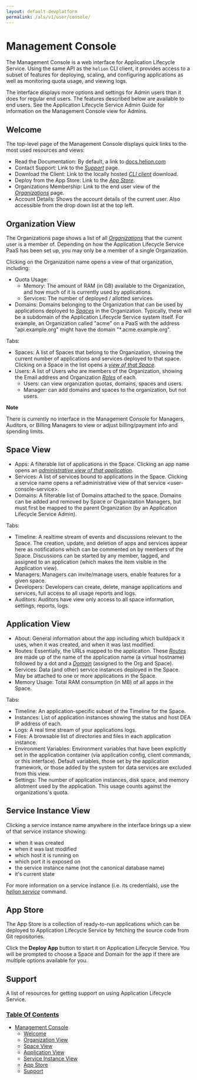 ```yaml
---
layout: default-devplatform
permalink: /als/v1/user/console/
---
```

<!--PUBLISHED-->

Management Console[](#index-1 "Permalink to this headline")
============================================================

The Management Console is a web interface for Application Lifecycle Service. Using the same
API as the `helion` CLI client, it provides access
to a subset of features for deploying, scaling, and configuring
applications as well as monitoring quota usage, and viewing logs.

The interface displays more options and settings for Admin users than it
does for regular end users. The features described below are available
to end users. See the Application Lifecycle Service Admin Guide for information on the
Management Console view for Admins.

Welcome[](#welcome "Permalink to this headline")
-------------------------------------------------

The top-level page of the Management Console displays quick links to the
most used resources and views:

-   Read the Documentation: By default, a link to
    [docs.helion.com](../../..)
-   Contact Support: Link to the [*Support*](#user-console-support)
    page.
-   Download the Client: Link to the locally hosted [*CLI
    client*](/als/v1/user/client/#client) download.
-   Deploy from the App Store: Link to the [*App
    Store*](#user-console-app-store).
-   Organizations Membership: Link to the end user view of the
    [*Organizations*](#user-console-welcome) page.
-   Account Details: Shows the account details of the current user. Also
    accessible from the drop down list at the top left.

Organization View[](#organization-view "Permalink to this headline")
---------------------------------------------------------------------

The Organizations page shows a list of all
[*Organizations*](/als/v1/user/deploy/orgs-spaces/#orgs-spaces) that the
current user is a member of. Depending on how the Application Lifecycle Service PaaS has been
set up, you may only be a member of a single Organization.

Clicking on the Organization name opens a view of that organization,
including:

-   Quota Usage:
    -   Memory: The amount of RAM (in GB) available to the Organization,
        and how much of it is currently used by applications.
    -   Services: The number of deployed / allotted services.
-   Domains: Domains belonging to the Organization that can be used by
    applications deployed to
    [*Spaces*](/als/v1/user/deploy/orgs-spaces/#orgs-spaces) in the
    Organization. Typically, these will be a subdomain of the Application Lifecycle Service
    system itself. For example, an Organization called "acme" on a PaaS
    with the address "api.example.org" might have the domain
    "\*.acme.example.org".

Tabs:

-   Spaces: A list of Spaces that belong to the Organization, showing
    the current number of applications and services deployed to that
    space. Clicking on a Space in the list opens a [*view of that
    Space*](#user-console-space).
-   Users: A list of Users who are members of the Organization, showing
    the Email address and Organization
    [*Roles*](/als/v1/user/deploy/orgs-spaces/#orgs-spaces-roles) of each.
    -   Users: can view organization quotas, domains, spaces and users.
    -   Manager: can add domains and spaces to the organization, but not
        users.

**Note**

There is currently no interface in the Management Console for Managers,
Auditors, or Billing Managers to view or adjust billing/payment info and
spending limits.

Space View[](#space-view "Permalink to this headline")
-------------------------------------------------------

-   Apps: A filterable list of applications in the Space. Clicking an
    app name opens an [*administrative view of that
    application*](#user-console-app).
-   Services: A list of services bound to applications in the Space.
    Clicking a service name opens a ref:administrative view of that
    service \<user-console-service\>.
-   Domains: A filterable list of Domains attached to the space. Domains
    can be added and removed by Space or Organization Managers, but must
    first be mapped to the parent Organization (by an Application Lifecycle Service Admin).

Tabs:

-   Timeline: A realtime stream of events and discussions relevant to
    the Space. The creation, update, and deletion of apps and services
    appear here as notifications which can be commented on by members of
    the Space. Discussions can be started by any member, tagged, and
    assigned to an application (which makes the item visible in the
    Application view).
-   Managers: Managers can invite/manage users, enable features for a
    given space.
-   Developers: Developers can create, delete, manage applications and
    services, full access to all usage reports and logs.
-   Auditors: Auditors have view only access to all space information,
    settings, reports, logs.

Application View[](#application-view "Permalink to this headline")
-------------------------------------------------------------------

-   About: General information about the app including which buildpack
    it uses, when it was created, and when it was last modified.
-   Routes: Essentially, the URLs mapped to the application. These
    [*Routes*](/als/v1/user/deploy/orgs-spaces/#orgs-spaces-routes) are made
    up of the name of the application name (a virtual hostname) followed
    by a dot and a
    [*Domain*](/als/v1/user/deploy/orgs-spaces/#orgs-spaces-domains) (assigned
    to the Org and Space).
-   Services: Data (and other) service instances deployed in the Space.
    May be attached to one or more applications in the Space.
-   Memory Usage: Total RAM consumption (in MB) of all apps in the
    Space.

Tabs:

-   Timeline: An application-specific subset of the Timeline for the
    Space.
-   Instances: List of application instances showing the status and host
    DEA IP address of each.
-   Logs: A real time stream of your applications logs.
-   Files: A browsable list of directories and files in each application
    instance.
-   Environment Variables: Environment variables that have been
    explicitly set in the application container (via application config,
    client commands, or this interface). Default variables, those set by
    the application framework, or those added by the system for data
    services are excluded from this view.
-   Settings: The number of application instances, disk space, and
    memory allotment used by the application. This usage counts against
    the organizations's quota.

Service Instance View[](#service-instance-view "Permalink to this headline")
-----------------------------------------------------------------------------

Clicking a service instance name anywhere in the interface brings up a
view of that service instance showing:

-   when it was created
-   when it was last modified
-   which host it is running on
-   which port it is exposed on
-   the service instance name (not the canonical database name)
-   it's current state

For more information on a service instance (i.e. its credentials), use
the [*helion service*](/als/v1/user/reference/client-ref/#command-service)
command.

App Store[](#app-store "Permalink to this headline")
-----------------------------------------------------

The App Store is a collection of ready-to-run applications which can be
deployed to Application Lifecycle Service by fetching the source code from Git repositories.

Click the **Deploy App** button to start it on Application Lifecycle Service. You will be
prompted to choose a Space and Domain for the app if there are multiple
options available for you.

Support[](#support "Permalink to this headline")
-------------------------------------------------

A list of resources for getting support on using Application Lifecycle Service.

### [Table Of Contents](/als/v1/index-2/)

-   [Management Console](#)
    -   [Welcome](#welcome)
    -   [Organization View](#organization-view)
    -   [Space View](#space-view)
    -   [Application View](#application-view)
    -   [Service Instance View](#service-instance-view)
    -   [App Store](#app-store)
    -   [Support](#support)

